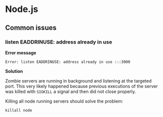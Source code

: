 # Node.js


## Common issues

### listen EADDRINUSE: address already in use

**Error message**

```
Error: listen EADDRINUSE: address already in use :::3000
```

**Solution**

Zombie servers are running in background and listening at the targeted port. This very likely happened because previous executions of the server was killed with `SIGKILL` a signal and then did not close properly.

Killing all node running servers should solve the problem:

```
killall node
```
